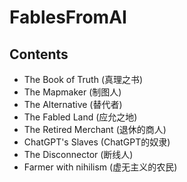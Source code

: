 # FablesFromAI

## Contents
- The Book of Truth (真理之书)
- The Mapmaker (制图人)
- The Alternative (替代者)
- The Fabled Land (应允之地)
- The Retired Merchant (退休的商人)
- ChatGPT's Slaves (ChatGPT的奴隶)
- The Disconnector (断线人)
- Farmer with nihilism (虚无主义的农民)